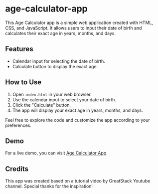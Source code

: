 # age-calculator-app

This Age Calculator app is a simple web application created with HTML, CSS, and JavaScript. It allows users to input their date of birth and calculates their exact age in years, months, and days.

## Features

- Calendar input for selecting the date of birth.
- Calculate button to display the exact age.

## How to Use

1. Open `index.html` in your web browser.
2. Use the calendar input to select your date of birth.
3. Click the "Calculate" button.
4. The app will display your exact age in years, months, and days.

Feel free to explore the code and customize the app according to your preferences.

## Demo

For a live demo, you can visit [Age Calculator App](https://chamindud.github.io/age-calculator-app/).

## Credits

This app was created based on a tutorial video by GreatStack Youtube channel. Special thanks for the inspiration!
